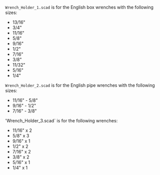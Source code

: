 `Wrench_Holder_1.scad` is for the English box wrenches with the following sizes:
* 13/16"
* 3/4"
* 11/16"
* 5/8"
* 9/16"
* 1/2"
* 7/16"
* 3/8"
* 11/32"
* 5/16"
* 1/4"

`Wrench_Holder_2.scad` is for the English pipe wrenches with the following sizes:
* 11/16" - 5/8"
* 9/16" - 1/2"
* 7/16" - 3/8"

'Wrench_Holder_3.scad` is for the following wrenches:
* 11/16" x 2
* 5/8" x 3
* 9/16" x 1
* 1/2" x 2
* 7/16" x 2
* 3/8" x 2
* 5/16" x 1
* 1/4" x 1
